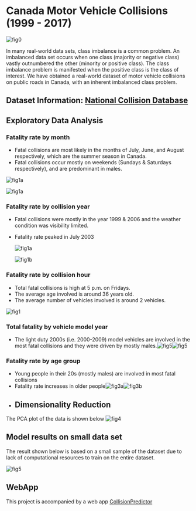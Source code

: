 # Canada Motor Vehicle Collisions (1999 - 2017)

![fig0](canada-collision/image/photo.jpg)

In many real-world data sets, class imbalance is a common problem. An imbalanced data set occurs when one class (majority or negative class) vastly outnumbered the other (minority or positive class). The class imbalance problem is manifested when the positive class is the class of interest. We have obtained a real-world dataset of motor vehicle collisions on public roads in Canada, with an inherent imbalanced class problem.

## Dataset Information:   [National Collision Database](https://open.canada.ca/data/en/dataset/1eb9eba7-71d1-4b30-9fb1-30cbdab7e63a)

## Exploratory Data Analysis

###  Fatality rate by month

- Fatal collisions are most likely in the months of July, June, and August respectively, which are the summer season in Canada.
- Fatal collisions occur mostly on weekends (Sundays & Saturdays respectively), and are predominant in males.

![fig1a](canada-collision/image/fig9a.png)

![fig1a](canada-collision/image/fig9b.png)

### Fatality rate by collision year

- Fatal collisions were mostly in the year 1999 & 2006 and the weather condition was visibility limited.
- Fatality rate peaked in July 2003

  ![fig1a](canada-collision/image/fig1a.png)

  ![fig1b](canada-collision/image/fig1b.png)

###  Fatality rate by collision hour

- Total fatal collisions is high at 5 p.m. on Fridays.
- The average age involved is around 36 years old.
- The average number of vehicles involved is around 2 vehicles.

![fig1](canada-collision/image/fig_h.png)

###  Total fatality  by vehicle model year

- The light duty 2000s (i.e. 2000-2009) model vehicles are involved in the most fatal collisions and they were driven by mostly males.![fig5](canada-collision/image/fig5.png)![fig5](canada-collision/image/fig7.png)

###  Fatality rate by age group

- Young people in their 20s (mostly males) are involved in most fatal collisions
- Fatality rate increases in older people![fig3a](canada-collision/image/fig3a.png)![fig3b](canada-collision/image/fig3b.png)
- ## Dimensionality Reduction

The PCA plot of the data is shown below
![fig4](canada-collision/image/pca.png)

## Model results on small data set

The result shown below is based on a small sample of the dataset due to lack of computational resources to train on the entire dataset.

![fig5](canada-collision/image/sup.png)

## WebApp

This project is accompanied by a web app [CollisionPredictor](https://collisionapp.herokuapp.com/)
